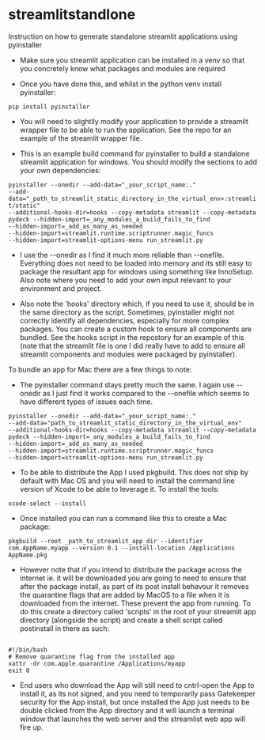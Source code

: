 # streamlitstandlone
Instruction on how to generate standalone streamlit applications using pyinstaller

- Make sure you streamlit application can be installed in a venv so that you concretely know what packages and modules are required

- Once you have done this, and whilst in the python venv install pyinstaller:

<code>pip install pyinstaller</code>

- You will need to slightlly modify your application to provide a streamlit wrapper file to be able to run the application. See the repo for an example of the streamlit wrapper file.

- This is an example build command for pyinstaller to build a standalone streamlit application for windows. You should modify the sections to add your own dependencies:

<code>pyinstaller --onedir --add-data="_your_script_name:." --add-data="_path_to_streamlit_static_directory_in_the_virtual_env>:streamlit/static" --additional-hooks-dir=hooks --copy-metadata streamlit --copy-metadata pydeck --hidden-import=_any_modules_a_build_fails_to_find --hidden-import=_add_as_many_as_needed --hidden-import=streamlit.runtime.scriptrunner.magic_funcs --hidden-import=streamlit-options-menu run_streamlit.py</code>

- I use the --onedir as I find it much more reliable than --onefile. Everything does not need to be loaded into memory and its still easy to package the resultant app for windows using something like InnoSetup. Also note where you need to add your own input relevant to your environment and project.

- Also note the 'hooks' directory which, if you need to use it, should be in the same directory as the script. Sometimes, pyinstaller might not correctly identify all dependencies, especially for more complex packages. You can create a custom hook to ensure all components are bundled. See the hooks script in the repostory for an example of this (note that the streamlit file is one I did really have to add to ensure all streamlit components and modules were packaged by pyinstaller).

To bundle an app for Mac there are a few things to note:

- The pyinstaller command stays pretty much the same. I again use --onedir as I just find it works compared to the --onefile which seems to have different types of issues each time.

<code>pyinstaller --onedir --add-data="_your_script_name:." --add-data="path_to_streamlit_static_directory_in_the_virtual_env" --additional-hooks-dir=hooks --copy-metadata streamlit --copy-metadata pydeck --hidden-import=_any_modules_a_build_fails_to_find --hidden-import=_add_as_many_as_needed --hidden-import=streamlit.runtime.scriptrunner.magic_funcs --hidden-import=streamlit-options-menu run_streamlit.py</code>
  
- To be able to distribute the App I used pkgbuild. This does not ship by default with Mac OS and you will need to install the command line version of Xcode to be able to leverage it. To install the tools:

<code>xcode-select --install</code>

- Once installed you can run a command like this to create a Mac package:
  
<code>pkgbuild --root _path_to_streamlit_app_dir --identifier com.AppName.myapp --version 0.1 --install-location /Applications AppName.pkg</code>

- However note that if you intend to distribute the package across the internet ie. it will be downloaded you are going to need to ensure that after the package install, as part of its post install behavour it removes the quarantine flags that are added by MacOS to a file when it is downloaded from the internet. These prevent the app from running. To do this create a directory called 'scripts' in the root of your streamlit app directory (alongside the script) and create a shell script called postinstall in there as such:

<code>
#!/bin/bash
# Remove quarantine flag from the installed app
xattr -dr com.apple.quarantine /Applications/myapp
exit 0
</code>




- End users who download the App will still need to cntrl-open the App to install it, as its not signed, and you need to temporarily pass Gatekeeper security for the App install, but once installed the App just needs to be double clicked from the App directory and it will launch a terminal window that launches the web server and the streamlist web app will fire up.



